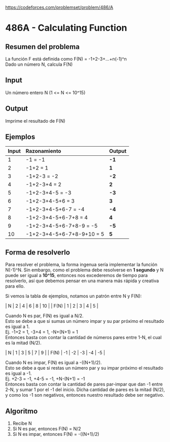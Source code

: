 https://codeforces.com/problemset/problem/486/A

# 486A - Calculating Function

## Resumen del problema
La función F está definida como F(N) = -1+2-3+...+n(-1)^n \
Dado un número N, calcula F(N)

## Input
Un número entero N (1 <= N <= 10^15)

## Output
Imprime el resultado de F(N)

## Ejemplos
| Input   | Razonamiento                | Output  |
| ------- | :-----------------------    | ------- |
| 1       | -1 = -1                     | **-1**   |
| 2       | -1+2 = 1                    | **1**  |
| 3       | -1+2-3 = -2                 | **-2**   |
| 4       | -1+2-3+4 = 2                | **2**  |
| 5       | -1+2-3+4-5 = -3             | **-3**   |
| 6       | -1+2-3+4-5+6 = 3            | **3**  |
| 7       | -1+2-3+4-5+6-7 = -4         | **-4**   |
| 8       | -1+2-3+4-5+6-7+8 = 4        | **4**  |
| 9       | -1+2-3+4-5+6-7+8-9 = -5     | **-5**   |
| 10      | -1+2-3+4-5+6-7+8-9+10 = 5   | **5**  |

## Forma de resolverlo
Para resolver el problema, la forma ingenua sería implementar la función N(-1)^N. Sin embargo, como el problema debe resolverse en **1 segundo** y N puede ser igual a **10^15**, entonces nos excederemos de tiempo para resolverlo, así que debemos pensar en una manera más rápida y creativa para ello.

Si vemos la tabla de ejemplos, notamos un patrón entre N y F(N): 

| N     | 2 | 4 | 6 | 8 | 10 |
| F(N)  | 1 | 2 | 3 | 4 | 5  |

Cuando N es par, F(N) es igual a N/2. \
Esto se debe a que si sumas un número impar y su par próximo el resultado es igual a 1. \
Ej. -1+2 = 1, -3+4 = 1, -N+(N+1) = 1 \
Entonces basta con contar la cantidad de números pares entre 1-N, el cual es la mitad (N/2).

| N     | 1  | 3  | 5  | 7  | 9  |
| F(N)  | -1 | -2 | -3 | -4 | -5 |

Cuando N es impar, F(N) es igual a -((N+1)/2). \
Esto se debe a que si restas un número par y su impar próximo el resultado es igual a -1. \
Ej. +2-3 = -1, +4-5 = -1, +N-(N+1) = -1 \
Entonces basta con contar la cantidad de pares par-impar que dan -1 entre 2-N, y sumar 1 por el -1 del inicio. Dicha cantidad de pares es la mitad (N/2), y como los -1 son negativos, entonces nuestro resultado debe ser negativo.

## Algoritmo
1) Recibe N
2) Si N es par, entonces F(N) = N/2
3) Si N es impar, entonces F(N) = -((N+1)/2)
